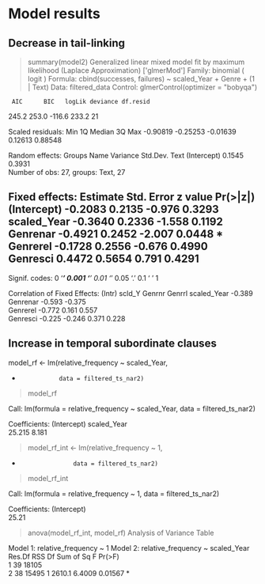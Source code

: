 # Model results

  ## Decrease in tail-linking

> summary(model2)
Generalized linear mixed model fit by maximum likelihood (Laplace Approximation) ['glmerMod']
 Family: binomial  ( logit )
Formula: cbind(successes, failures) ~ scaled_Year + Genre + (1 | Text)
   Data: filtered_data
Control: glmerControl(optimizer = "bobyqa")

     AIC      BIC   logLik deviance df.resid 
   245.2    253.0   -116.6    233.2       21 

Scaled residuals: 
     Min       1Q   Median       3Q      Max 
-0.90819 -0.25253 -0.01639  0.12613  0.88548 

Random effects:
 Groups Name        Variance Std.Dev.
 Text   (Intercept) 0.1545   0.3931  
Number of obs: 27, groups:  Text, 27

Fixed effects:
            Estimate Std. Error z value Pr(>|z|)  
(Intercept)  -0.2083     0.2135  -0.976   0.3293  
scaled_Year  -0.3640     0.2336  -1.558   0.1192  
Genrenar     -0.4921     0.2452  -2.007   0.0448 *
Genrerel     -0.1728     0.2556  -0.676   0.4990  
Genresci      0.4472     0.5654   0.791   0.4291  
---
Signif. codes:  0 ‘***’ 0.001 ‘**’ 0.01 ‘*’ 0.05 ‘.’ 0.1 ‘ ’ 1

Correlation of Fixed Effects:
            (Intr) scld_Y Genrnr Genrrl
scaled_Year -0.389                     
Genrenar    -0.593 -0.375              
Genrerel    -0.772  0.161  0.557       
Genresci    -0.225 -0.246  0.371  0.228


  ## Increase in temporal subordinate clauses

model_rf <- lm(relative_frequency ~ scaled_Year, 
+                data = filtered_ts_nar2)
> model_rf

Call:
lm(formula = relative_frequency ~ scaled_Year, data = filtered_ts_nar2)

Coefficients:
(Intercept)  scaled_Year  
     25.215        8.181  

> model_rf_int <- lm(relative_frequency ~ 1, 
+                    data = filtered_ts_nar2)
> model_rf_int

Call:
lm(formula = relative_frequency ~ 1, data = filtered_ts_nar2)

Coefficients:
(Intercept)  
      25.21  

> anova(model_rf_int, model_rf)
Analysis of Variance Table

Model 1: relative_frequency ~ 1
Model 2: relative_frequency ~ scaled_Year
  Res.Df   RSS Df Sum of Sq      F  Pr(>F)  
1     39 18105                              
2     38 15495  1    2610.1 6.4009 0.01567 *
